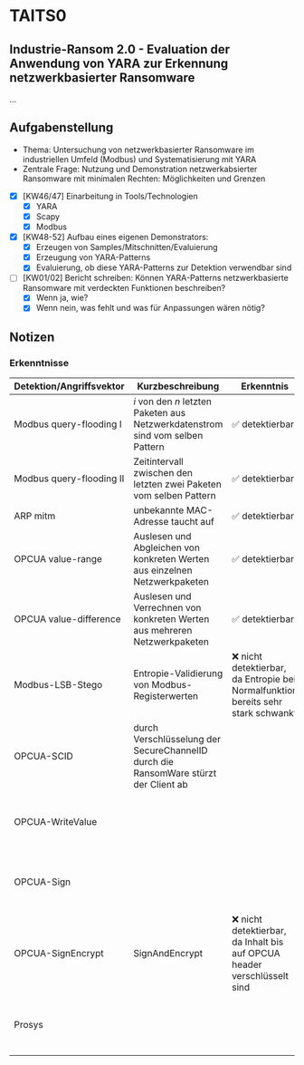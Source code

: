 # TAITS0
## Industrie-Ransom 2.0 - Evaluation der Anwendung von YARA zur Erkennung netzwerkbasierter Ransomware
...
<!---
| Projektstruktur | Referenz |
| --- | --- |
| Abschlussbericht | [./smkits5-stegodetect.pdf](./smkits5-stegodetect.pdf) |
-->
## Aufgabenstellung
- Thema: Untersuchung von netzwerkbasierter Ransomware im industriellen Umfeld (Modbus) und Systematisierung mit YARA
- Zentrale Frage: Nutzung und Demonstration netzwerkabsierter Ransomware mit minimalen Rechten: Möglichkeiten und Grenzen
- [X] [KW46/47] Einarbeitung in Tools/Technologien
    - [X] YARA
    - [X] Scapy
    - [X] Modbus
- [X] [KW48-52] Aufbau eines eigenen Demonstrators:
    - [X] Erzeugen von Samples/Mitschnitten/Evaluierung
    - [X] Erzeugung von YARA-Patterns
    - [X] Evaluierung, ob diese YARA-Patterns zur Detektion verwendbar sind
- [ ] [KW01/02] Bericht schreiben: Können YARA-Patterns netzwerkbasierte Ransomware mit verdeckten Funktionen beschreiben?
    - [X] Wenn ja, wie?
    - [X] Wenn nein, was fehlt und was für Anpassungen wären nötig?
## Notizen
### Erkenntnisse
| Detektion/Angriffsvektor | Kurzbeschreibung | Erkenntnis | Aufruf | Quelle |
| --- | --- | --- | --- | --- |
| Modbus query-flooding I | *i* von den *n* letzten Paketen aus Netzwerkdatenstrom sind vom selben Pattern | ✅ detektierbar | `./run -pbs 3 -pcap io/icsdataset-CRITIS18/critis18-eth2dump-modbusQueryFlooding1m-0,5h_1.pcap io/yara_rules/modbus_queryflooding.yara` | [[CRITIS18](https://doi.org/10.1007/978-3-030-05849-4_19)] [[ICSDS](https://gitti.cs.uni-magdeburg.de/klamshoeft/ics-datasets)] |
| Modbus query-flooding II | Zeitintervall zwischen den letzten zwei Paketen vom selben Pattern | ✅ detektierbar | `./run -pbs 3 -pcap io/icsdataset-CRITIS18/critis18-eth2dump-modbusQueryFlooding1m-0,5h_1.pcap io/yara_rules/modbus_queryflooding.yara` | [[CRITIS18](https://doi.org/10.1007/978-3-030-05849-4_19)] [[ICSDS](https://gitti.cs.uni-magdeburg.de/klamshoeft/ics-datasets)] |
| ARP mitm | unbekannte MAC-Adresse taucht auf | ✅ detektierbar | `./run -pcap io/icsdataset-CRITIS18/critis18-eth2dump-mitm-change-1m-0,5h_1.pcap io/yara_rules/arp_mitm.yara` | [[CRITIS18](https://doi.org/10.1007/978-3-030-05849-4_19)] [[ICSDS](https://gitti.cs.uni-magdeburg.de/klamshoeft/ics-datasets)] |
| OPCUA value-range | Auslesen und Abgleichen von konkreten Werten aus einzelnen Netzwerkpaketen | ✅ detektierbar | `./run -pcap io/martin-Kochvorgang/ContainmentPi_Kochvorgangbis100Grad.pcapng io/yara_rules/opcua_kochvorgang_xcds50.yara` | [[KVGMT](./io/KochvorgangMartin/ContainmentPi_Kochvorgangbis100Grad.pcapng)] |
| OPCUA value-difference | Auslesen und Verrechnen von konkreten Werten aus mehreren Netzwerkpaketen | ✅ detektierbar | `./run -pbs 40 -pcap io/martin-Kochvorgang/ContainmentPi_Kochvorgangbis100Grad.pcapng io/yara_rules/opcua_kochvorgang_diff5.yara` | [[KVGMT](./io/KochvorgangMartin/)] |
| Modbus-LSB-Stego | Entropie-Validierung von Modbus-Registerwerten | ❌ nicht detektierbar, da Entropie bei Normalfunktion bereits sehr stark schwankt | - | [[LeF16](https://doi.org/10.1109/SYSCON.2016.7490631)] [[ICSDS](https://gitti.cs.uni-magdeburg.de/klamshoeft/ics-datasets)] |
| OPCUA-SCID | durch Verschlüsselung der SecureChannelID durch die RansomWare stürzt der Client ab |  | - | [[SRC](https://cloud.ovgu.de/s/F4HyWsXF25SSdEd?path=%2FNetzwerk-Ransomware-Angriffe%2FLaborRansomware-Angriff-SCID)] (2. Mail Robert, Uni-Cloud) |
| OPCUA-WriteValue |  |  | - | [[SRC](https://cloud.ovgu.de/s/F4HyWsXF25SSdEd?path=%2FNetzwerk-Ransomware-Angriffe%2FLaborRansomware-Angriff-SCID)] (2. Mail Robert, Uni-Cloud) |
| OPCUA-Sign |  |  | - | [[SRC](https://cloud.ovgu.de/s/F4HyWsXF25SSdEd?path=%2FNetzwerk-Ransomware-Angriffe%2FLaborRansomware-Angriff-SCID)] (2. Mail Robert, Uni-Cloud) |
| OPCUA-SignEncrypt | SignAndEncrypt | ❌ nicht detektierbar, da Inhalt bis auf OPCUA header verschlüsselt sind | - | [[SRC](https://cloud.ovgu.de/s/F4HyWsXF25SSdEd?path=%2FNetzwerk-Ransomware-Angriffe%2FRansomware-Angriff-ImSignAndEncryptModus)] (2. Mail Robert, Uni-Cloud) |
| Prosys |  |  | - | [[SRC](https://cloud.ovgu.de/s/F4HyWsXF25SSdEd?path=%2FProsys-2023-12)] (2. Mail Robert, Uni-Cloud) |
